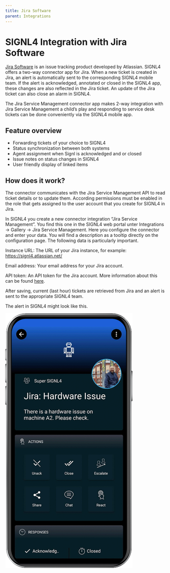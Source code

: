 ```yaml
---
title: Jira Software
parent: Integrations
---
```


# SIGNL4 Integration with Jira Software

[Jira Software](https://www.atlassian.com/software/jira) is an issue tracking product developed by Atlassian. SIGNL4 offers a two-way connector app for Jira. When a new ticket is created in Jira, an alert is automatically sent to the corresponding SIGNL4 mobile team. If the alert is acknowledged, annotated or closed in the SIGNL4 app, these changes are also reflected in the Jira ticket. An update of the Jira ticket can also close an alarm in SIGNL4.

The Jira Service Management connector app makes 2-way integration with Jira Service Management a child’s play and responding to service desk tickets can be done conveniently via the SIGNL4 mobile app.

## Feature overview

- Forwarding tickets of your choice to SIGNL4
- Status synchronization between both systems
- Agent assignment when Signl is acknowledged and or closed
- Issue notes on status changes in SIGNL4
- User friendly display of linked items

## How does it work?

The connector communicates with the Jira Service Management API to read ticket details or to update them. According permissions must be enabled in the role that gets assigned to the user account that you create for SIGNL4 in Jira.

In SIGNL4 you create a new connector integration “Jira Service Management”. You find this one in the SIGNL4 web portal unter Integrations -> Gallery -> Jira Service Management. Here you configure the connector and enter your data. You will find a description as a tooltip directly on the configuration page. The following data is particularly important.

Instance URL: The URL of your Jira instance, for example: https://signl4.atlassian.net/

Email address: Your email address for your Jira account.

API token: An API token for the Jira account. More information about this can be found [here](https://support.atlassian.com/atlassian-account/docs/manage-api-tokens-for-your-atlassian-account/).

After saving, current (last hour) tickets are retrieved from Jira and an alert is sent to the appropriate SIGNL4 team.

The alert in SIGNL4 might look like this.

![SIGNL4 Alert](signl4-jira.png)
